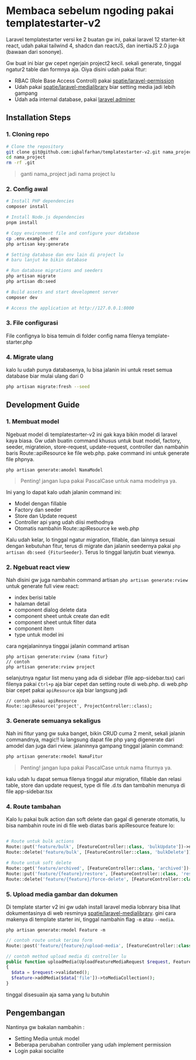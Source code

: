 # Membaca sebelum ngoding pakai templatestarter-v2

Laravel templatestarter versi ke 2 buatan gw ini, pakai laravel 12 starter-kit react, udah pakai tailwind 4, shadcn dan reactJS, dan inertiaJS 2.0 juga (bawaan dari sononye).

Gw buat ini biar gw cepet ngerjain project2 kecil. sekali generate, tinggal ngatur2 table dan formnya aja. Oiya disini udah pakai fitur:

- RBAC (Role Base Access Controll) pakai [spatie/laravel-permission](https://spatie.be/docs/laravel-permission/v6/introduction)
- Udah pakai [spatie/laravel-medialibrary](https://spatie.be/docs/laravel-medialibrary/v11/introduction) biar setting media jadi lebih gampang
- Udah ada internal database, pakai [laravel adminer](https://github.com/onecentlin/laravel-adminer)

## Installation Steps

### 1. Cloning repo

```bash
# Clone the repository
git clone git@github.com:iqbalfarhan/templatestarter-v2.git nama_project
cd nama_project
rm -rf .git
```

> ganti nama_project jadi nama project lu

### 2. Config awal

```bash
# Install PHP dependencies
composer install

# Install Node.js dependencies
pnpm install

# Copy environment file and configure your database
cp .env.example .env
php artisan key:generate

# Setting database dan env lain di project lu
# baru lanjut ke bikin database

# Run database migrations and seeders
php artisan migrate
php artisan db:seed

# Build assets and start development server
composer dev

# Access the application at http://127.0.0.1:8000

```

### 3. File configurasi

File confignya lo bisa temuin di folder config nama filenya template-starter.php

### 4. Migrate ulang

kalo lu udah punya databasenya, lu bisa jalanin ini untuk reset semua database biar mulai ulang dari 0

```bash
php artisan migrate:fresh --seed
```

## Development Guide

### 1. Membuat model

Ngebuat model di templatestarter-v2 ini gak kaya bikin model di laravel kaya biasa. Gw udah buatin command khusus untuk buat model, factory, seeder, migrateion, store-request, update-request, controller dan nambahin baris Route::apiResource ke file web.php. pake command ini untuk generate file phpnya.

```
php artisan generate:amodel NamaModel
```

> Penting! jangan lupa pakai PascalCase untuk nama modelnya ya.

Ini yang lo dapat kalo udah jalanin command ini:

- Model dengan fillable
- Factory dan seeder
- Store dan Update request
- Controller api yang udah diisi methodnya
- Otomatis nambahin Route::apiResource ke web.php

Kalu udah kelar, lo tinggal ngatur migration, fillable, dan lainnya sesuai dengan kebutuhan fitur, terus di migrate dan jalanin seedernya pakai `php artisan db:seed {FiturSeeder}`. Terus lo tinggal lanjutin buat viewnya.

### 2. Ngebuat react view

Nah disini gw juga nambahin command artisan `php artisan generate:rview` untuk generate full view react:

- index berisi table
- halaman detail
- component dialog delete data
- component sheet untuk create dan edit
- component sheet untuk filter data
- component item
- type untuk model ini

cara ngejalaninnya tinggai jalanin command artisan

```
php artisan generate:rview {nama fitur}
// contoh
php artisan generate:rview project
```

selanjutnya ngatur list menu yang ada di sidebar (file app-sidebar.tsx) cari filenya pakai `Ctrl+p` aja biar cepet dan setting route di web.php. di web.php biar cepet pakai `apiResource` aja biar langsung jadi

```
// contoh pakai apiResource
Route::apiResource('project', ProjectController::class);
```

### 3. Generate semuanya sekaligus

Nah ini fitur yang gw suka banget, bikin CRUD cuma 2 menit, sekali jalanin commandnya, magic!! lu langsung dapat file php yang digenerate dari amodel dan juga dari rview. jalaninnya gampang tinggal jalanin command:

```bash
php artisan generate:rmodel NamaFitur
```

> Penting! jangan lupa pakai PascalCase untuk nama fiturnya ya.

kalu udah lu dapat semua filenya tinggal atur migration, fillable dan relasi table, store dan update request, type di file .d.ts dan tambahin menunya di file app-sidebar.tsx

### 4. Route tambahan

Kalo lu pakai bulk action dan soft delete dan gagal di generate otomatis, lu bisa nambahin route ini di file web diatas baris apiResource feature lo:

```php

# Route untuk bulk actions
Route::put('feature/bulk', [FeatureController::class, 'bulkUpdate'])->name('feature.bulk.update');
Route::delete('feature/bulk', [FeatureController::class, 'bulkDelete'])->name('feature.bulk.destroy');

# Route untuk soft delete
Route::get('feature/archived', [FeatureController::class, 'archived'])->name('feature.archived');
Route::put('feature/{feature}/restore', [FeatureController::class, 'restore'])->name('feature.restore');
Route::delete('feature/{feature}/force-delete', [FeatureController::class, 'forceDelete'])->name('feature.force-delete');
```

### 5. Upload media gambar dan dokumen

Di template starter v2 ini gw udah install laravel media lobnrary bisa lihat dokumentasinya di web resminya [spatie/laravel-medialibrary](https://spatie.be/docs/laravel-medialibrary/v11/introduction). gini cara makenya di template starter ini, tinggal nambahin flag `-m` atau `--media`.

```
php artisan generate:rmodel Feature -m
```

```php
// contoh route untuk terima form
Route::post('feature/{feature}/upload-media', [FeatureController::class, 'uploadMedia'])->name('feature.upload-media');

// contoh method upload media di controller lu
public function uploadMedia(UploadFeatureMediaRequest $request, Feature $feature)
{
  $data = $request->validated();
  $feature->addMedia($data['file'])->toMediaCollection();
}

```

tinggal disesuaiin aja sama yang lu butuhin

## Pengembangan

Nantinya gw bakalan nambahin :

- Setting Media untuk model
- Beberapa perubahan controller yang udah implement permission
- Login pakai socialite
